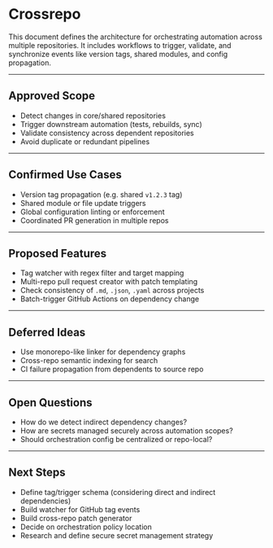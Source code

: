# Crossrepo

This document defines the architecture for orchestrating automation across multiple repositories. It includes workflows to trigger, validate, and synchronize events like version tags, shared modules, and config propagation.

---

## Approved Scope

- Detect changes in core/shared repositories
- Trigger downstream automation (tests, rebuilds, sync)
- Validate consistency across dependent repositories
- Avoid duplicate or redundant pipelines

---

## Confirmed Use Cases

- Version tag propagation (e.g. shared `v1.2.3` tag)
- Shared module or file update triggers
- Global configuration linting or enforcement
- Coordinated PR generation in multiple repos

---

## Proposed Features

- Tag watcher with regex filter and target mapping
- Multi-repo pull request creator with patch templating
- Check consistency of `.md`, `.json`, `.yaml` across projects
- Batch-trigger GitHub Actions on dependency change

---

## Deferred Ideas

- Use monorepo-like linker for dependency graphs
- Cross-repo semantic indexing for search
- CI failure propagation from dependents to source repo

---

## Open Questions

- How do we detect indirect dependency changes?
- How are secrets managed securely across automation scopes?
- Should orchestration config be centralized or repo-local?

---

## Next Steps

- Define tag/trigger schema (considering direct and indirect dependencies)
- Build watcher for GitHub tag events
- Build cross-repo patch generator
- Decide on orchestration policy location
- Research and define secure secret management strategy
